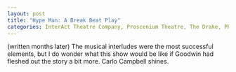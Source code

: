 ```yaml
---
layout: post
title: "Hype Man: A Break Beat Play"
categories: InterAct Theatre Company, Proscenium Theatre, The Drake, Philly Theatre Week
---
```

(written months later)
The musical interludes were the most successful elements, but I do wonder what this show would be like if Goodwin had fleshed out the story a bit more. Carlo Campbell shines.
